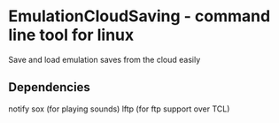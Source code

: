 # EmulationCloudSaving - command line tool for linux
Save and load emulation saves from the cloud easily

## Dependencies

notify
sox (for playing sounds)
lftp (for ftp support over TCL)
